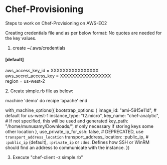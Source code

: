 # Chef-Provisioning

Steps to work on Chef-Provisioning on AWS-EC2

Creating credentials file and as per below format:
No quotes are needed for the key values.
1.  create ~/.aws/credentials 

<h4>[default]</h4>
<p>
   aws_access_key_id = XXXXXXXXXXXXXXXX</br>
   aws_secret_access_key = XXXXXXXXXXXXXXXXX</br> 
   region = us-west-2</br>
</p>
2. Create simple.rb file as below:

machine 'demo' do
  recipe 'apache'
end

with_machine_options({
  bootstrap_options: {
    image_id: "ami-5915e11d", # default for us-west-1
    instance_type: "t2.micro",
    key_name: "chef-analytic", # If not specified, this will be used and generated
    key_path: "/home/munusamy/Downloads/", # only necessary if storing keys some other location
  },
  use_private_ip_for_ssh: false, # DEPRECATED, use `transport_address_location`
  transport_address_location: :public_ip, # `:public_ip` (default), `:private_ip` or `:dns`.  Defines how SSH or WinRM should find an address to communicate with the instance.
})

3. Execute "chef-client -z simple.rb"

